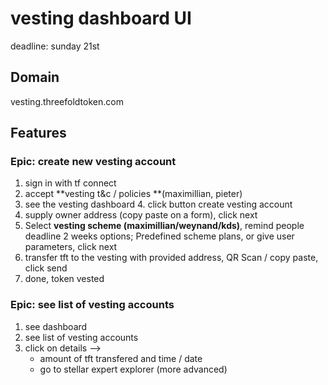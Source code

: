 # vesting dashboard UI 
deadline: sunday 21st

## Domain
vesting.threefoldtoken.com


## Features

### Epic: create new vesting account

1. sign in with tf connect
2. accept **vesting t&c / policies **(maximillian, pieter)
3. see the vesting dashboard
4. click button create vesting account
5. supply owner address (copy paste on a form), click next
6. Select **vesting scheme (maximillian/weynand/kds)**, remind people deadline 2 weeks
options; Predefined scheme plans, or give user parameters, click next
7. transfer tft to the vesting with provided address, QR Scan / copy paste, click send
8. done, token vested

### Epic: see list of vesting accounts
1. see dashboard
2. see list of vesting accounts
3. click on details -->
    - amount of tft transfered and time / date
    - go to stellar expert explorer (more advanced)
